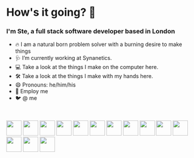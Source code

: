 # How's it going? 👋

### I'm Ste, a full stack software developer based in London

- 🔥 I am a natural born problem solver with a burning desire to make things
- 🩺 I’m currently working at <a target="_blank" src="https://synanetics.com/">Synanetics.</a>
- 💻 Take a look at the things I make on the computer <a target="_blank" src="https://stehera.github.io">here.</a>
- 🛠 Take a look at the things I make with my hands <a target="_blank" src="https://www.instagram.com/shrmakes/">here.</a>
- 😄 Pronouns: he/him/his
- 📃 <a target="_blank" src="https://www.linkedin.com/in/stephen-head-rapson/">Employ me<a/>
- 🐦 <a target="_blank" src="https://twitter.com/S_Head_Rapson">@ me</a>

<br>
<p>
  <a target="_blank" src="https://www.w3schools.com/css/">
    <img src="https://cdn.jsdelivr.net/gh/devicons/devicon/icons/css3/css3-original.svg" width="40" height="40"/>
  </a>
  <a target="_blank" src="https://www.docker.com/">
    <img src="https://cdn.jsdelivr.net/gh/devicons/devicon/icons/docker/docker-original.svg" width="40" height="40"/>
  </a>
  <a target="_blank" src="https://expressjs.com">
    <img src="https://cdn.jsdelivr.net/gh/devicons/devicon/icons/express/express-original.svg" width="40" height="40"/>
  </a>
  <a target="_blank" src="https://firebase.google.com/">
    <img src="https://cdn.jsdelivr.net/gh/devicons/devicon/icons/firebase/firebase-plain.svg" width="40" height="40"/>
  </a>
  <a target="_blank" src="https://git-scm.com/">
    <img src="https://cdn.jsdelivr.net/gh/devicons/devicon/icons/git/git-original.svg" width="40" height="40"/>
  </a>
  <a target="_blank" src="https://www.w3.org/html/">
    <img src="https://cdn.jsdelivr.net/gh/devicons/devicon/icons/html5/html5-original.svg" width="40" height="40"/>
  </a>
  <a target="_blank" src="https://www.javascript.com/">
    <img src="https://cdn.jsdelivr.net/gh/devicons/devicon/icons/javascript/javascript-original.svg" width="40" height="40"/>
  </a>
  <a target="_blank" src="https://mui.com/">
    <img src="https://cdn.jsdelivr.net/gh/devicons/devicon/icons/materialui/materialui-original.svg" width="40" height="40"/>
  </a>
  <a target="_blank" src="https://www.mongodb.com/">
    <img src="https://cdn.jsdelivr.net/gh/devicons/devicon/icons/mongodb/mongodb-original.svg" width="40" height="40"/>
  </a>
  <a target="_blank" src="https://nodejs.dev/">
    <img src="https://cdn.jsdelivr.net/gh/devicons/devicon/icons/nodejs/nodejs-original.svg" width="40" height="40"/>
  </a>
  <a target="_blank" src="https://www.postgresql.org/">
    <img src="https://cdn.jsdelivr.net/gh/devicons/devicon/icons/postgresql/postgresql-original.svg" width="40" height="40"/>
  </a>
  <a target="_blank" src="https://reactjs.org/">
    <img src="https://cdn.jsdelivr.net/gh/devicons/devicon/icons/react/react-original.svg" width="40" height="40"/>
  </a>
  <a target="_blank" src="https://www.typescriptlang.org/">
    <img src="https://cdn.jsdelivr.net/gh/devicons/devicon/icons/typescript/typescript-original.svg" width="40" height="40"/>
  </a>
  <a target="_blank" src="https://code.visualstudio.com/">
    <img src="https://cdn.jsdelivr.net/gh/devicons/devicon/icons/vscode/vscode-original.svg" width="40" height="40"/>
  </a>
</p>
